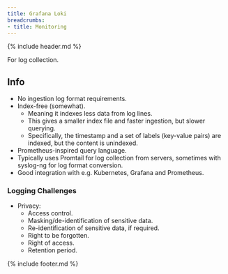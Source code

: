 ```yaml
---
title: Grafana Loki
breadcrumbs:
- title: Monitoring
---
```

{% include header.md %}

For log collection.

## Info

- No ingestion log format requirements.
- Index-free (somewhat).
    - Meaning it indexes less data from log lines.
    - This gives a smaller index file and faster ingestion, but slower querying.
    - Specifically, the timestamp and a set of labels (key-value pairs) are indexed, but the content is unindexed.
- Prometheus-inspired query language.
- Typically uses Promtail for log collection from servers, sometimes with syslog-ng for log format conversion.
- Good integration with e.g. Kubernetes, Grafana and Prometheus.

### Logging Challenges

- Privacy:
    - Access control.
    - Masking/de-identification of sensitive data.
    - Re-identification of sensitive data, if required.
    - Right to be forgotten.
    - Right of access.
    - Retention period.

{% include footer.md %}
